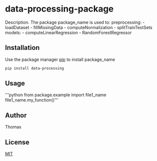 # data-processing-package

Description.
The package package_name is used to:
	 preprocessing:
			- loadDataset
			- fillMissingData
			- computeNormalization
			- splitTrainTestSets
	models:
			- computeLinearRegression
			- RandomForestRegressor


## Installation

Use the package manager [pip](https://pip.pypa.io/en/stable/) to install package_name

```bash
pip install data-processing
```

## Usage

'''python
from package.example import file1_name
file1_name.my_function()'''


## Author
Thomas

## License
[MIT](https://choosealicense.com/licenses/mit/)
